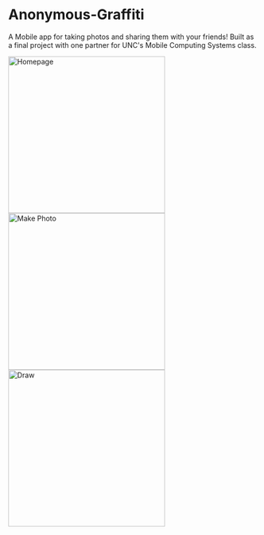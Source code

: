 # Anonymous-Graffiti

A Mobile app for taking photos and sharing them with your friends! Built as a final project with one partner for UNC's Mobile Computing Systems class.


<img width="315" alt="Homepage" src="https://user-images.githubusercontent.com/25047954/123501276-c0101680-d611-11eb-9a6c-2a99840a5506.png">

<img width="315" alt="Make Photo" src="https://user-images.githubusercontent.com/25047954/123501278-c43c3400-d611-11eb-9d6c-b0b4e40f3cca.png">

<img width="315" alt="Draw" src="https://user-images.githubusercontent.com/25047954/123501279-c56d6100-d611-11eb-8f53-3dfb78e3db1b.png">
